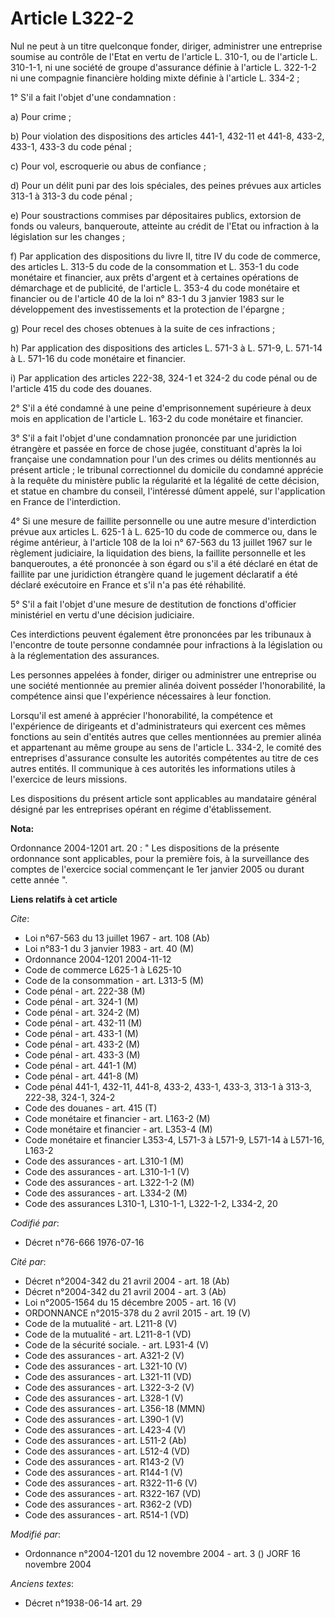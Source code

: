 # Article L322-2

Nul ne peut à un titre quelconque fonder, diriger, administrer une entreprise soumise au contrôle de l'Etat en vertu de
l'article L. 310-1, ou de l'article L. 310-1-1, ni une société de groupe d'assurance définie à l'article L. 322-1-2 ni une
compagnie financière holding mixte définie à l'article L. 334-2 ;

1° S'il a fait l'objet d'une condamnation :

a) Pour crime ;

b) Pour violation des dispositions des articles 441-1, 432-11 et 441-8, 433-2, 433-1, 433-3 du code pénal ;

c) Pour vol, escroquerie ou abus de confiance ;

d) Pour un délit puni par des lois spéciales, des peines prévues aux articles 313-1 à 313-3 du code pénal ;

e) Pour soustractions commises par dépositaires publics, extorsion de fonds ou valeurs, banqueroute, atteinte au crédit de
l'Etat ou infraction à la législation sur les changes ;

f) Par application des dispositions du livre II, titre IV du code de commerce, des articles L. 313-5 du code de la
consommation et L. 353-1 du code monétaire et financier, aux prêts d'argent et à certaines opérations de démarchage et de
publicité, de l'article L. 353-4 du code monétaire et financier ou de l'article 40 de la loi n° 83-1 du 3 janvier 1983 sur le
développement des investissements et la protection de l'épargne ;

g) Pour recel des choses obtenues à la suite de ces infractions ;

h) Par application des dispositions des articles L. 571-3 à L. 571-9, L. 571-14 à L. 571-16 du code monétaire et financier.

i) Par application des articles 222-38, 324-1 et 324-2 du code pénal ou de l'article 415 du code des douanes.

2° S'il a été condamné à une peine d'emprisonnement supérieure à deux mois en application de l'article L. 163-2 du code
monétaire et financier.

3° S'il a fait l'objet d'une condamnation prononcée par une juridiction étrangère et passée en force de chose jugée,
constituant d'après la loi française une condamnation pour l'un des crimes ou délits mentionnés au présent article ; le
tribunal correctionnel du domicile du condamné apprécie à la requête du ministère public la régularité et la légalité de
cette décision, et statue en chambre du conseil, l'intéressé dûment appelé, sur l'application en France de l'interdiction.

4° Si une mesure de faillite personnelle ou une autre mesure d'interdiction prévue aux articles L. 625-1 à L. 625-10 du code
de commerce ou, dans le régime antérieur, à l'article 108 de la loi n° 67-563 du 13 juillet 1967 sur le règlement judiciaire,
la liquidation des biens, la faillite personnelle et les banqueroutes, a été prononcée à son égard ou s'il a été déclaré en
état de faillite par une juridiction étrangère quand le jugement déclaratif a été déclaré exécutoire en France et s'il n'a
pas été réhabilité.

5° S'il a fait l'objet d'une mesure de destitution de fonctions d'officier ministériel en vertu d'une décision judiciaire.

Ces interdictions peuvent également être prononcées par les tribunaux à l'encontre de toute personne condamnée pour
infractions à la législation ou à la réglementation des assurances.

Les personnes appelées à fonder, diriger ou administrer une entreprise ou une société mentionnée au premier alinéa doivent
posséder l'honorabilité, la compétence ainsi que l'expérience nécessaires à leur fonction.

Lorsqu'il est amené à apprécier l'honorabilité, la compétence et l'expérience de dirigeants et d'administrateurs qui exercent
ces mêmes fonctions au sein d'entités autres que celles mentionnées au premier alinéa et appartenant au même groupe au sens
de l'article L. 334-2, le comité des entreprises d'assurance consulte les autorités compétentes au titre de ces autres
entités. Il communique à ces autorités les informations utiles à l'exercice de leurs missions.

Les dispositions du présent article sont applicables au mandataire général désigné par les entreprises opérant en régime
d'établissement.

**Nota:**

Ordonnance 2004-1201 art. 20 : " Les dispositions de la présente ordonnance sont applicables, pour la première fois, à la
surveillance des comptes de l'exercice social commençant le 1er janvier 2005 ou durant cette année ".

**Liens relatifs à cet article**

_Cite_:

  - Loi n°67-563 du 13 juillet 1967 - art. 108 (Ab)
  - Loi n°83-1 du 3 janvier 1983 - art. 40 (M)
  - Ordonnance 2004-1201 2004-11-12
  - Code de commerce L625-1 à L625-10
  - Code de la consommation - art. L313-5 (M)
  - Code pénal - art. 222-38 (M)
  - Code pénal - art. 324-1 (M)
  - Code pénal - art. 324-2 (M)
  - Code pénal - art. 432-11 (M)
  - Code pénal - art. 433-1 (M)
  - Code pénal - art. 433-2 (M)
  - Code pénal - art. 433-3 (M)
  - Code pénal - art. 441-1 (M)
  - Code pénal - art. 441-8 (M)
  - Code pénal 441-1, 432-11, 441-8, 433-2, 433-1, 433-3, 313-1 à 313-3, 222-38, 324-1, 324-2
  - Code des douanes - art. 415 (T)
  - Code monétaire et financier - art. L163-2 (M)
  - Code monétaire et financier - art. L353-4 (M)
  - Code monétaire et financier L353-4, L571-3 à L571-9, L571-14 à L571-16, L163-2
  - Code des assurances - art. L310-1 (M)
  - Code des assurances - art. L310-1-1 (V)
  - Code des assurances - art. L322-1-2 (M)
  - Code des assurances - art. L334-2 (M)
  - Code des assurances L310-1, L310-1-1, L322-1-2, L334-2, 20

_Codifié par_:

  - Décret n°76-666 1976-07-16

_Cité par_:

  - Décret n°2004-342 du 21 avril 2004 - art. 18 (Ab)
  - Décret n°2004-342 du 21 avril 2004 - art. 3 (Ab)
  - Loi n°2005-1564 du 15 décembre 2005 - art. 16 (V)
  - ORDONNANCE n°2015-378 du 2 avril 2015 - art. 19 (V)
  - Code de la mutualité - art. L211-8 (V)
  - Code de la mutualité - art. L211-8-1 (VD)
  - Code de la sécurité sociale. - art. L931-4 (V)
  - Code des assurances - art. A321-2 (V)
  - Code des assurances - art. L321-10 (V)
  - Code des assurances - art. L321-11 (VD)
  - Code des assurances - art. L322-3-2 (V)
  - Code des assurances - art. L328-1 (V)
  - Code des assurances - art. L356-18 (MMN)
  - Code des assurances - art. L390-1 (V)
  - Code des assurances - art. L423-4 (V)
  - Code des assurances - art. L511-2 (Ab)
  - Code des assurances - art. L512-4 (VD)
  - Code des assurances - art. R143-2 (V)
  - Code des assurances - art. R144-1 (V)
  - Code des assurances - art. R322-11-6 (V)
  - Code des assurances - art. R322-167 (VD)
  - Code des assurances - art. R362-2 (VD)
  - Code des assurances - art. R514-1 (VD)

_Modifié par_:

  - Ordonnance n°2004-1201 du 12 novembre 2004 - art. 3 () JORF 16 novembre 2004

_Anciens textes_:

  - Décret n°1938-06-14 art. 29
